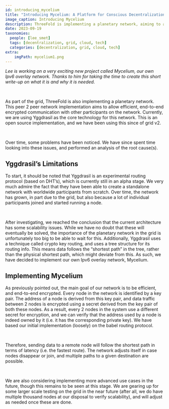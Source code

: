 ```yaml
---
id: introducing_mycelium
title: "Introducing Mycelium: A Platform for Conscious Decentralization"
image_caption: Introducing Mycelium
description: ThreeFold is implementing a planetary network, aiming to allow efficient, end-to-end encrypted communication with other participants on the network.
date: 2023-09-19
taxonomies:
  people: [lee_smet]
  tags: [decentralization, grid, cloud, tech]
  categories: [decentralization, grid, cloud, tech]
extra:
    imgPath: mycelium1.png
---
```


*Lee is working on a very exciting new project called Mycelium, our own Ipv6 overlay network. Thanks to him for taking the time to create this short write-up on what it is and why it is needed.*

<br>

As part of the grid, ThreeFold is also implementing a planetary network. This peer 2 peer network implementation aims to allow efficient, end-to-end encrypted communication with other participants on the network. Currently, we are using Yggdrasil as the core technology for this network. This is an open source implementation, and we have been using this since of grid v2.

<br>

Over time, some problems have been noticed. We have since spent time looking into these issues, and performed an analysis of the root cause(s).

## Yggdrasil’s Limitations

To start, it should be noted that Yggdrasil is an experimental routing protocol (based on DHT’s), which is currently still in an alpha stage. We very much admire the fact that they have been able to create a standalone network with worldwide participants from scratch. Over time, the network has grown, in part due to the grid, but also because a lot of individual participants joined and started running a node.

<br>

After investigating, we reached the conclusion that the current architecture has some scalability issues. While we have no doubt that these will eventually be solved, the importance of the planetary network in the grid is unfortunately too big to be able to wait for this. Additionally, Yggdrasil uses a technique called crypto key routing, and uses a tree structure for its routing info. This means data follows the “shortest path” in the tree, rather than the physical shortest path, which might deviate from this. As such, we have decided to implement our own Ipv6 overlay network, Mycelium.

## Implementing Mycelium

As previously pointed out, the main goal of our network is to be efficient, and end-to-end encrypted. Every node in the network is identified by a key pair. The address of a node is derived from this key pair, and data traffic between 2 nodes is encrypted using a secret derived from the key pair of both these nodes. As a result, every 2 nodes in the system use a different secret for encryption, and we can verify that the address used by a node is indeed owned by it (i.e. it has the corresponding private key). We have based our initial implementation (loosely) on the babel routing protocol.

<br>

Therefore, sending data to a remote node will follow the shortest path in terms of latency (i.e. the fastest route). The network adjusts itself in case nodes disappear or join, and multiple paths to a given destination are possible.

<br>

We are also considering implementing more advanced use cases in the future, though this remains to be seen at this stage. We are gearing up for some larger scale testing on the grid in the near future (after all, we do have multiple thousand nodes at our disposal to verify scalability), and will adjust as needed once these are done.